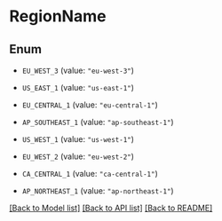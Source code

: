 # RegionName

## Enum


* `EU_WEST_3` (value: `"eu-west-3"`)

* `US_EAST_1` (value: `"us-east-1"`)

* `EU_CENTRAL_1` (value: `"eu-central-1"`)

* `AP_SOUTHEAST_1` (value: `"ap-southeast-1"`)

* `US_WEST_1` (value: `"us-west-1"`)

* `EU_WEST_2` (value: `"eu-west-2"`)

* `CA_CENTRAL_1` (value: `"ca-central-1"`)

* `AP_NORTHEAST_1` (value: `"ap-northeast-1"`)


[[Back to Model list]](../README.md#documentation-for-models) [[Back to API list]](../README.md#documentation-for-api-endpoints) [[Back to README]](../README.md)


